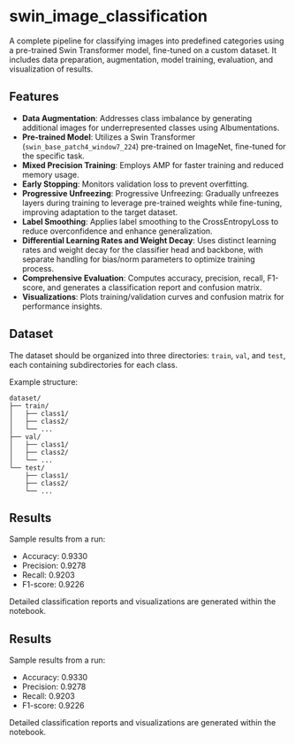 # swin_image_classification
A complete pipeline for classifying images into predefined categories using a pre-trained Swin Transformer model, fine-tuned on a custom dataset. It includes data preparation, augmentation, model training, evaluation, and visualization of results.

## Features
- **Data Augmentation**: Addresses class imbalance by generating additional images for underrepresented classes using Albumentations.
- **Pre-trained Model**: Utilizes a Swin Transformer (`swin_base_patch4_window7_224`) pre-trained on ImageNet, fine-tuned for the specific task.
- **Mixed Precision Training**: Employs AMP for faster training and reduced memory usage.
- **Early Stopping**: Monitors validation loss to prevent overfitting.
- **Progressive Unfreezing**: Progressive Unfreezing: Gradually unfreezes layers during training to leverage pre-trained weights while fine-tuning, improving adaptation to the target dataset.
- **Label Smoothing**: Applies label smoothing to the CrossEntropyLoss to reduce overconfidence and enhance generalization.
- **Differential Learning Rates and Weight Decay**: Uses distinct learning rates and weight decay for the classifier head and backbone, with separate handling for bias/norm parameters to optimize training process.
- **Comprehensive Evaluation**: Computes accuracy, precision, recall, F1-score, and generates a classification report and confusion matrix.
- **Visualizations**: Plots training/validation curves and confusion matrix for performance insights.

## Dataset

The dataset should be organized into three directories: `train`, `val`, and `test`, each containing subdirectories for each class.

Example structure:
```
dataset/
├── train/
│   ├── class1/
│   ├── class2/
│   └── ...
├── val/
│   ├── class1/
│   ├── class2/
│   └── ...
└── test/
    ├── class1/
    ├── class2/
    └── ...
```

## Results

Sample results from a run:
- Accuracy: 0.9330
- Precision: 0.9278
- Recall: 0.9203
- F1-score: 0.9226

Detailed classification reports and visualizations are generated within the notebook.

## Results

Sample results from a run:
- Accuracy: 0.9330
- Precision: 0.9278
- Recall: 0.9203
- F1-score: 0.9226

Detailed classification reports and visualizations are generated within the notebook.
